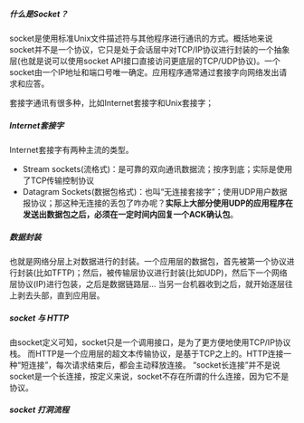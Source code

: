 ##### 什么是Socket？
socket是使用标准Unix文件描述符与其他程序进行通讯的方式。概括地来说socket并不是一个协议，它只是处于会话层中对TCP/IP协议进行封装的一个抽象层(也就是说可以使用socket API接口直接访问更底层的TCP/UDP协议)。一个socket由一个IP地址和端口号唯一确定。应用程序通常通过套接字向网络发出请求和应答。

套接字通讯有很多种，比如Internet套接字和Unix套接字；

##### Internet套接字
Internet套接字有两种主流的类型。
* Stream sockets(流格式)：是可靠的双向通讯数据流；按序到底；实际是使用了TCP传输控制协议
* Datagram Sockets(数据包格式)：也叫“无连接套接字”；使用UDP用户数据报协议；那这种无连接的丢包了咋办呢？**实际上大部分使用UDP的应用程序在发送出数据包之后，必须在一定时间内回复一个ACK确认包**。

##### 数据封装
也就是网络分层上对数据进行的封装。一个应用层的数据包，首先被第一个协议进行封装(比如TFTP)；然后，被传输层协议进行封装(比如UDP)，然后下一个网络层协议(IP)进行包装，之后是数据链路层...
当另一台机器收到之后，就开始逐层往上剥去头部，直到应用层。

##### socket 与 HTTP
由socket定义可知，socket只是一个调用接口，是为了更方便地使用TCP/IP协议栈。
而HTTP是一个应用层的超文本传输协议，是基于TCP之上的。HTTP连接一种“短连接”，每次请求结束后，都会主动释放连接。
“socket长连接”并不是说socket是一个长连接，按定义来说，socket不存在所谓的什么连接，因为它不是协议。

##### socket 打洞流程






